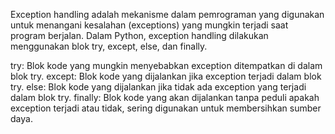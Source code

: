 Exception handling adalah mekanisme dalam pemrograman yang digunakan untuk menangani kesalahan (exceptions) yang mungkin terjadi saat program berjalan. Dalam Python, exception handling dilakukan menggunakan blok try, except, else, dan finally.

try: Blok kode yang mungkin menyebabkan exception ditempatkan di dalam blok try.
except: Blok kode yang dijalankan jika exception terjadi dalam blok try.
else: Blok kode yang dijalankan jika tidak ada exception yang terjadi dalam blok try.
finally: Blok kode yang akan dijalankan tanpa peduli apakah exception terjadi atau tidak, sering digunakan untuk membersihkan sumber daya.